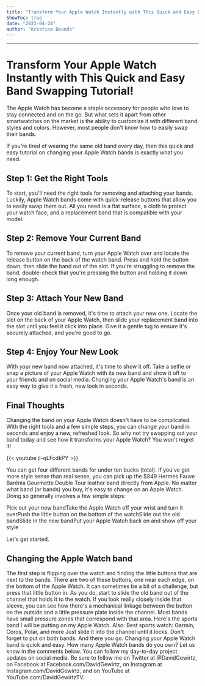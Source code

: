 ```yaml
---
title: "Transform Your Apple Watch Instantly with This Quick and Easy Band Swapping Tutorial!"
ShowToc: true 
date: "2023-04-24"
author: "Kristina Bounds"
---
```

*****
# Transform Your Apple Watch Instantly with This Quick and Easy Band Swapping Tutorial!

The Apple Watch has become a staple accessory for people who love to stay connected and on the go. But what sets it apart from other smartwatches on the market is the ability to customize it with different band styles and colors. However, most people don't know how to easily swap their bands. 

If you're tired of wearing the same old band every day, then this quick and easy tutorial on changing your Apple Watch bands is exactly what you need. 

## Step 1: Get the Right Tools
To start, you'll need the right tools for removing and attaching your bands. Luckily, Apple Watch bands come with quick-release buttons that allow you to easily swap them out. All you need is a flat surface, a cloth to protect your watch face, and a replacement band that is compatible with your model. 

## Step 2: Remove Your Current Band
To remove your current band, turn your Apple Watch over and locate the release button on the back of the watch band. Press and hold the button down, then slide the band out of the slot. If you're struggling to remove the band, double-check that you're pressing the button and holding it down long enough. 

## Step 3: Attach Your New Band
Once your old band is removed, it's time to attach your new one. Locate the slot on the back of your Apple Watch, then slide your replacement band into the slot until you feel it click into place. Give it a gentle tug to ensure it's securely attached, and you're good to go. 

## Step 4: Enjoy Your New Look
With your new band now attached, it's time to show it off. Take a selfie or snap a picture of your Apple Watch with its new band and show it off to your friends and on social media. Changing your Apple Watch's band is an easy way to give it a fresh, new look in seconds. 

## Final Thoughts
Changing the band on your Apple Watch doesn't have to be complicated. With the right tools and a few simple steps, you can change your band in seconds and enjoy a new, refreshed look. So why not try swapping out your band today and see how it transforms your Apple Watch? You won't regret it!

{{< youtube jl-qLFcdkPY >}} 



You can get four different bands for under ten bucks (total). If you've got more style sense than real sense, you can pick up the $849 Hermes Fauve Barénia Gourmette Double Tour leather band directly from Apple. 
No matter what band (or bands) you buy, it's easy to change on an Apple Watch. Doing so generally involves a few simple steps: 

 
Pick out your new bandTake the Apple Watch off your wrist and turn it overPush the little button on the bottom of the watchSlide out the old bandSlide in the new bandPut your Apple Watch back on and show off your style


Let's get started. 

 
##  Changing the Apple Watch band 


The first step is flipping over the watch and finding the little buttons that are next to the bands. There are two of these buttons, one near each edge, on the bottom of the Apple Watch. 
It can sometimes be a bit of a challenge, but press that little button in. As you do, start to slide the old band out of the channel that holds it to the watch. 
If you look really closely inside that sleeve, you can see how there's a mechanical linkage between the button on the outside and a little pressure plate inside the channel. 
Most bands have small pressure zones that correspond with that area. Here's the sports band I will be putting on my Apple Watch. 
Also: Best sports watch: Garmin, Coros, Polar, and more
Just slide it into the channel until it locks. 
Don't forget to put on both bands. 
And there you go. Changing your Apple Watch band is quick and easy. 
How many Apple Watch bands do you own? Let us know in the comments below. 
You can follow my day-to-day project updates on social media. Be sure to follow me on Twitter at @DavidGewirtz, on Facebook at Facebook.com/DavidGewirtz, on Instagram at Instagram.com/DavidGewirtz, and on YouTube at YouTube.com/DavidGewirtzTV.




